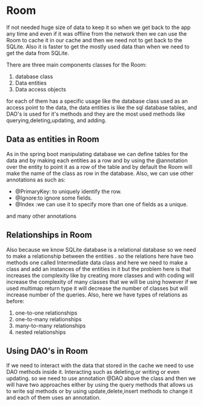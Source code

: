 # Room


If not needed  huge size of data to keep it so when we get back to the app any time and even if it was offline from the network then we can use the Room to cache it in our cache and then we need not to get back to the SQLite. Also it is faster to get the mostly used data than when we need to get the data from SQLite.

There are three main components classes for the Room:

1. database class
2. Data entities
3. Data access objects

for each of them has a specific usage like the database class used as an access point to the data, the data entities is like the sql database tables, and DAO's is used for it's methods and they are the most used methods like querying,deleting,updating, and adding.


## Data as entities in Room 
As in the spring boot manipulating database we can define tables for the data and by making each entities as a row and by using the @annotation over the entity to point it as a row of the table and by default the Room will make the name of the class as row in the database. Also, we can use other annotations as such as:
* @PrimaryKey: to uniquely identify the row.
* @Ignore:to ignore some fields.
* @Index :we can use it to specify more than one of fields as a unique.

and many other annotations

## Relationships in Room

Also because we know SQLite database is a relational database so we need to make a relationship between the entities . so the relations here have two methods one called Intermediate data class and here we need to make a class and add an instances of the entities in it but the problem here is that increases the complexity like by creating more classes and with coding will increase the complexity of many classes that we will be using however if we used multimap return type it will decrease the number of classes but will increase number of the queries.
Also, here we have types of relations as before:

1. one-to-one relationships
2. one-to-many relationships
3. many-to-many relationships
4. nested relationships


## Using DAO's in Room

If we need to interact with the data that stored in the cache we need to use DAO methods inside it. Interacting such as deleting,or writing or even updating. so we need to use annotation @DAO above the class and then we will have two approaches either by using the query methods that allows us to write sql methods or by using update,delete,insert methods to change it and each of them uses an annotation.




